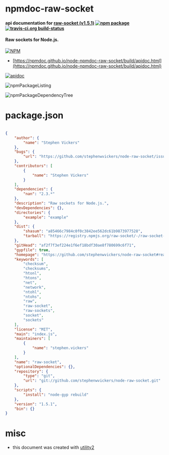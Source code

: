 # npmdoc-raw-socket

#### api documentation for  [raw-socket (v1.5.1)](https://github.com/stephenwvickers/node-raw-socket#readme)  [![npm package](https://img.shields.io/npm/v/npmdoc-raw-socket.svg?style=flat-square)](https://www.npmjs.org/package/npmdoc-raw-socket) [![travis-ci.org build-status](https://api.travis-ci.org/npmdoc/node-npmdoc-raw-socket.svg)](https://travis-ci.org/npmdoc/node-npmdoc-raw-socket)

#### Raw sockets for Node.js.

[![NPM](https://nodei.co/npm/raw-socket.png?downloads=true&downloadRank=true&stars=true)](https://www.npmjs.com/package/raw-socket)

- [https://npmdoc.github.io/node-npmdoc-raw-socket/build/apidoc.html](https://npmdoc.github.io/node-npmdoc-raw-socket/build/apidoc.html)

[![apidoc](https://npmdoc.github.io/node-npmdoc-raw-socket/build/screenCapture.buildCi.browser.%252Ftmp%252Fbuild%252Fapidoc.html.png)](https://npmdoc.github.io/node-npmdoc-raw-socket/build/apidoc.html)

![npmPackageListing](https://npmdoc.github.io/node-npmdoc-raw-socket/build/screenCapture.npmPackageListing.svg)

![npmPackageDependencyTree](https://npmdoc.github.io/node-npmdoc-raw-socket/build/screenCapture.npmPackageDependencyTree.svg)



# package.json

```json

{
    "author": {
        "name": "Stephen Vickers"
    },
    "bugs": {
        "url": "https://github.com/stephenwvickers/node-raw-socket/issues"
    },
    "contributors": [
        {
            "name": "Stephen Vickers"
        }
    ],
    "dependencies": {
        "nan": "2.3.*"
    },
    "description": "Raw sockets for Node.js.",
    "devDependencies": {},
    "directories": {
        "example": "example"
    },
    "dist": {
        "shasum": "a85466c7984c0f0c3842ee562dc61b9873977528",
        "tarball": "https://registry.npmjs.org/raw-socket/-/raw-socket-1.5.1.tgz"
    },
    "gitHead": "af2f7f3ef224e1f6ef18bdf30ae8f780699c6f71",
    "gypfile": true,
    "homepage": "https://github.com/stephenwvickers/node-raw-socket#readme",
    "keywords": [
        "checksum",
        "checksums",
        "htonl",
        "htons",
        "net",
        "network",
        "ntohl",
        "ntohs",
        "raw",
        "raw-socket",
        "raw-sockets",
        "socket",
        "sockets"
    ],
    "license": "MIT",
    "main": "index.js",
    "maintainers": [
        {
            "name": "stephen.vickers"
        }
    ],
    "name": "raw-socket",
    "optionalDependencies": {},
    "repository": {
        "type": "git",
        "url": "git://github.com/stephenwvickers/node-raw-socket.git"
    },
    "scripts": {
        "install": "node-gyp rebuild"
    },
    "version": "1.5.1",
    "bin": {}
}
```



# misc
- this document was created with [utility2](https://github.com/kaizhu256/node-utility2)
